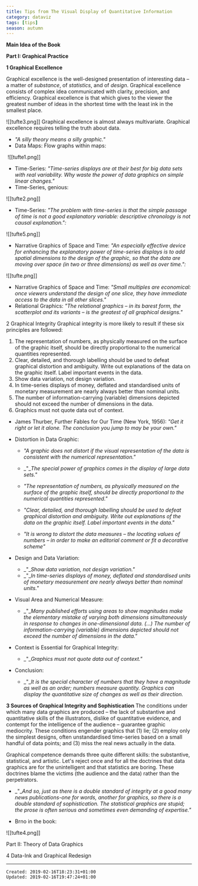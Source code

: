 ```yaml
---
title: Tips from The Visual Display of Quantitative Information
category: dataviz
tags: [tips]
season: autumn 
---
```


**Main Idea of the Book**

**Part I: Graphical Practice**

**1 Graphical Excellence**

Graphical excellence is the well-designed presentation of interesting data – a matter of _substance_, of _statistics_, and of _design_.
Graphical excellence consists of complex idea communicated with clarity, precision, and efficiency.
Graphical excellence is that which gives to the viewer the greatest number of ideas in the shortest time with the least ink in the smallest place.

![[tufte3.png]]
Graphical excellence is almost always multivariate.
Graphical excellence requires telling the truth about data. 

*   _"A silly theory means a silly graphic."_
*   Data Maps: Flow graphs within maps:

 ![[tufte1.png]]

*   Time-Series: _"Time-series displays are at their best for big data sets with real variability. Why waste the power of data graphics on simple linear changes."_
*   Time-Series, genious: 

![[tufte2.png]]

*   Time-Series: _"The problem with time-series is that the simple passage of time is not a good explanatory variable: descriptive chronology is not causal explanation.":_

![[tufte5.png]]

*   Narrative Graphics of Space and Time: _"An especially effective device for enhancing the explanatory power of time-series displays is to add spatial dimensions to the design of the graphic, so that the data are moving over space (in two or three dimensions) as well as over time.":_

![[tufte.png]]

*   Narrative Graphics of Space and Time: _"Small multiples are economical: once viewers understand the design of one slice, they have immediate access to the data in all other slices."_
*   Relational Graphics: _"The relational graphics – in its barest form, the scatterplot and its variants – is the greatest of all graphical designs."_

2 Graphical Integrity
Graphical integrity is more likely to result if these six principles are followed:

1.  The representation of numbers, as physically measured on the surface of the graphic itself, should be directly proportional to the numerical quantities represented.
2.  Clear, detailed, and thorough labelling should be used to defeat graphical distortion and ambiguity. Write out explanations of the data on the graphic itself. Label important events in the data.
3.  Show data variation, not design variation.
4.  In time-series displays of money, deflated and standardised units of monetary measurement are nearly always better than nominal units.
5.  The number of information-carrying (variable) dimensions depicted should not exceed the number of dimensions in the data.
6.  Graphics must not quote data out of context.

*   James Thurber, Further Fables for Our Time (New York, 1956): _"Get it right or let it alone._ _The conclusion you jump to may be your own."_ 
*   Distortion in Data Graphic:
    
    *   _"A_ _graphic does not distort if the visual representation of the data is_ _consistent with the numerical representation."_
    *   _"__The special power of graphics_ _comes in the display of large data sets."_
    *   _"The representation of numbers, as physically_ _measured on the surface of the graphic itself,_ _should be directly proportional to the numerical_ _quantities represented."_
    
    *   _"Clear, detailed, and thorough labelling should be_ _used to defeat graphical distortion and ambiguity._ _Write out explanations of the data on the_ _graphic itself. Label important events in the data."_
    *   _"It is wrong to distort the data measures – the_ _locating values of numbers – in order to make an editorial_ _comment or fit a decorative scheme"_
*   Design and Data Variation:
    *   _"__Show data variation, not design variation."_
    *   _"__In time-series displays of money, deflated and_ _standardised units of monetary measurement are_ _nearly always better than nominal units."_
*   Visual Area and Numerical Measure:
    *   _"__Many published efforts using areas to show magnitudes make_ _the elementary mistake of varying both dimensions simultaneously_ _in response to changes in one-dimensional data. (...)_ _The number of information-carrying (variable)_ _dimensions depicted should not exceed the_ _number of dimensions in the data."_
*   Context is Essential for Graphical Integrity:
    *   _"__Graphics must not quote data out of context."_
*   Conclusion:
    *   _"__It is the special character_ _of numbers that they have a magnitude as well as an order;_ _numbers measure quantity. Graphics can display the quantitative_ _size of changes as well as their direction._

**3 Sources of Graphical Integrity and Sophistication**
The conditions under which many data graphics are produced – the lack of substantive and quantitative skills of the illustrators, dislike of quantitative evidence, and contempt for the intelligence of the audience – guarantee graphic mediocrity. These conditions engender graphics that (1) lie; (2) employ only the simplest designs, often unstandardised time-series based on a small handful of data points; and (3) miss the real news actually in the data.

Graphical competence demands three quite different skills: the substantive, statistical, and artistic. Let's reject once and for all the doctrines that data graphics are for the unintelligent and that statistics are boring. These doctrines blame the victims (the audience and the data) rather than the perpetrators.

*   _"__And so, just as there is a double standard of integrity at a good_ _many news publications-one for words, another for graphics, so_ _there is a double standard of sophistication. The statistical_ _graphics are stupid; the prose is often serious and sometimes even_ _demanding of expertise."_

*   Brno in the book:

![[tufte4.png]]

Part II: Theory of Data Graphics

4 Data-Ink and Graphical Redesign

---

    Created: 2019-02-16T18:23:31+01:00
    Updated: 2019-02-16T19:47:24+01:00
    